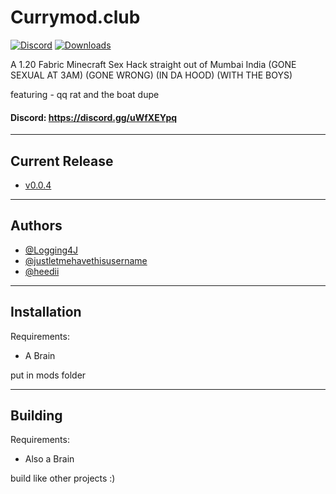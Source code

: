 # Currymod.club

[![Discord](https://img.shields.io/discord/1113106989837455550?label=Discord)](https://discord.gg/JPT5F2n6yr)
[![Downloads](https://img.shields.io/github/downloads/Logging4J/Currymod/total)](https://github.com/Logging4J/CurryMod/releases/)

A 1.20 Fabric Minecraft Sex Hack straight out of Mumbai India (GONE SEXUAL AT 3AM) (GONE WRONG) (IN DA HOOD) (WITH THE BOYS)

featuring - qq rat and the boat dupe

#### Discord: https://discord.gg/uWfXEYpq

---

## Current Release
- [v0.0.4](https://github.com/Logging4J/CurryMod/releases/)

---

## Authors

- [@Logging4J](https://www.github.com/Logging4J)
- [@justletmehavethisusername](https://www.github.com/justletmehavethisusername)
- [@heedii](https://www.github.com/heedii)

---

## Installation

Requirements:
- A Brain

put in mods folder

---

## Building

Requirements:
- Also a Brain

build like other projects :)
